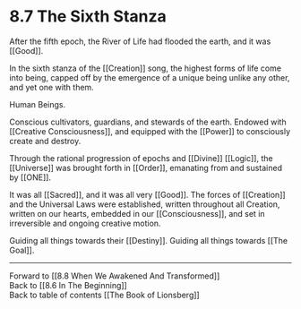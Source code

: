 # 8.7 The Sixth Stanza

After the fifth epoch, the River of Life had flooded the earth, and it was [[Good]].

In the sixth stanza of the [[Creation]] song, the highest forms of life come into being, capped off by the emergence of a unique being unlike any other, and yet one with them.

Human Beings. 

Conscious cultivators, guardians, and stewards of the earth. Endowed with [[Creative Consciousness]], and equipped with the [[Power]] to consciously create and destroy.

Through the rational progression of epochs and [[Divine]] [[Logic]], the [[Universe]] was brought forth in [[Order]], emanating from and sustained by [[ONE]].

It was all [[Sacred]], and it was all very [[Good]]. The forces of [[Creation]] and the Universal Laws were established, written throughout all Creation, written on our hearts, embedded in our [[Consciousness]], and set in irreversible and ongoing creative motion.

Guiding all things towards their [[Destiny]]. Guiding all things towards [[The Goal]].

___

Forward to [[8.8 When We Awakened And Transformed]]           
Back to [[8.6 In The Beginning]]                    
Back to table of contents [[The Book of Lionsberg]]  
